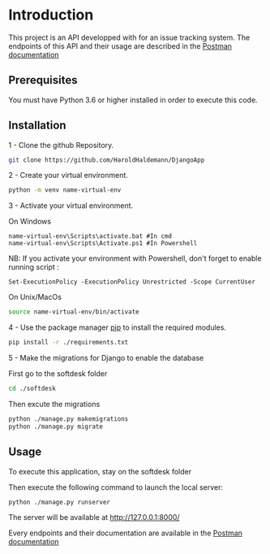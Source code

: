 # Introduction
This project is an API developped with for an issue tracking system.
The endpoints of this API and their usage are described in the [Postman documentation]()

## Prerequisites

You must have Python 3.6 or higher installed in order to execute this code.

## Installation

1 - Clone the github Repository.

```bash
git clone https://github.com/HaroldHaldemann/DjangoApp
```

2 - Create your virtual environment.

```bash
python -m venv name-virtual-env
```

3 - Activate your virtual environment.

On Windows
```windows
name-virtual-env\Scripts\activate.bat #In cmd
name-virtual-env\Scripts\Activate.ps1 #In Powershell
```

NB: If you activate your environment with Powershell, don't forget to enable running script :
```windows
Set-ExecutionPolicy -ExecutionPolicy Unrestricted -Scope CurrentUser
```

On Unix/MacOs
```bash
source name-virtual-env/bin/activate
```

4 - Use the package manager [pip](https://pip.pypa.io/en/stable/) to install the required modules.

```bash
pip install -r ./requirements.txt
```

5 - Make the migrations for Django to enable the database

First go to the softdesk folder
```bash
cd ./softdesk
```

Then excute the migrations
```bash
python ./manage.py makemigrations
python ./manage.py migrate
```

## Usage

To execute this application, stay on the softdesk folder

Then execute the following command to launch the local server:

```bash
python ./manage.py runserver
```

The server will be available at http://127.0.0.1:8000/

Every endpoints and their documentation are available in the [Postman documentation]()
